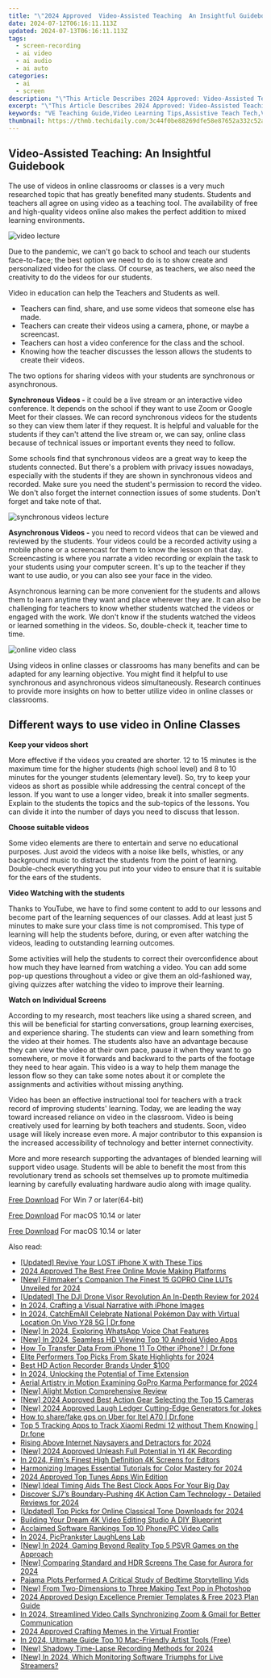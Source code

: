 ```yaml
---
title: "\"2024 Approved  Video-Assisted Teaching  An Insightful Guidebook\""
date: 2024-07-12T06:16:11.113Z
updated: 2024-07-13T06:16:11.113Z
tags: 
  - screen-recording
  - ai video
  - ai audio
  - ai auto
categories: 
  - ai
  - screen
description: "\"This Article Describes 2024 Approved: Video-Assisted Teaching: An Insightful Guidebook\""
excerpt: "\"This Article Describes 2024 Approved: Video-Assisted Teaching: An Insightful Guidebook\""
keywords: "VE Teaching Guide,Video Learning Tips,Assistive Teach Tech,Video Educate Now,Tech in Classrooms,Virtual Teaching Aid,Instructive Videography"
thumbnail: https://thmb.techidaily.com/3c44f0be88269dfe58e87652a332c52a578262780df7f0b33d89646c55a92321.jpg
---
```


## Video-Assisted Teaching: An Insightful Guidebook

The use of videos in online classrooms or classes is a very much researched topic that has greatly benefited many students. Students and teachers all agree on using video as a teaching tool. The availability of free and high-quality videos online also makes the perfect addition to mixed learning environments.

![video lecture](https://images.wondershare.com/filmora/article-images/2022/07/video-lecture.jpg)

Due to the pandemic, we can't go back to school and teach our students face-to-face; the best option we need to do is to show create and personalized video for the class. Of course, as teachers, we also need the creativity to do the videos for our students.

Video in education can help the Teachers and Students as well.

* Teachers can find, share, and use some videos that someone else has made.
* Teachers can create their videos using a camera, phone, or maybe a screencast.
* Teachers can host a video conference for the class and the school.
* Knowing how the teacher discusses the lesson allows the students to create their videos.

The two options for sharing videos with your students are synchronous or asynchronous.

**Synchronous Videos -** it could be a live stream or an interactive video conference. It depends on the school if they want to use Zoom or Google Meet for their classes. We can record synchronous videos for the students so they can view them later if they request. It is helpful and valuable for the students if they can't attend the live stream or, we can say, online class because of technical issues or important events they need to follow.

Some schools find that synchronous videos are a great way to keep the students connected. But there's a problem with privacy issues nowadays, especially with the students if they are shown in synchronous videos and recorded. Make sure you need the student's permission to record the video. We don't also forget the internet connection issues of some students. Don't forget and take note of that.

![synchronous videos lecture](https://images.wondershare.com/filmora/article-images/2022/07/synchronous-videos-lecture.jpg)

**Asynchronous Videos -** you need to record videos that can be viewed and reviewed by the students. Your videos could be a recorded activity using a mobile phone or a screencast for them to know the lesson on that day. Screencasting is where you narrate a video recording or explain the task to your students using your computer screen. It's up to the teacher if they want to use audio, or you can also see your face in the video.

Asynchronous learning can be more convenient for the students and allows them to learn anytime they want and place wherever they are. It can also be challenging for teachers to know whether students watched the videos or engaged with the work. We don't know if the students watched the videos or learned something in the videos. So, double-check it, teacher time to time.

![online video class](https://images.wondershare.com/filmora/article-images/2022/07/online-video-class.jpg)

Using videos in online classes or classrooms has many benefits and can be adapted for any learning objective. You might find it helpful to use synchronous and asynchronous videos simultaneously. Research continues to provide more insights on how to better utilize video in online classes or classrooms.

## Different ways to use video in Online Classes

**Keep your videos short**

More effective if the videos you created are shorter. 12 to 15 minutes is the maximum time for the higher students (high school level) and 8 to 10 minutes for the younger students (elementary level). So, try to keep your videos as short as possible while addressing the central concept of the lesson. If you want to use a longer video, break it into smaller segments. Explain to the students the topics and the sub-topics of the lessons. You can divide it into the number of days you need to discuss that lesson.

**Choose suitable videos**

Some video elements are there to entertain and serve no educational purposes. Just avoid the videos with a noise like bells, whistles, or any background music to distract the students from the point of learning. Double-check everything you put into your video to ensure that it is suitable for the ears of the students.

**Video Watching with the students**

Thanks to YouTube, we have to find some content to add to our lessons and become part of the learning sequences of our classes. Add at least just 5 minutes to make sure your class time is not compromised. This type of learning will help the students before, during, or even after watching the videos, leading to outstanding learning outcomes.

Some activities will help the students to correct their overconfidence about how much they have learned from watching a video. You can add some pop-up questions throughout a video or give them an old-fashioned way, giving quizzes after watching the video to improve their learning.

**Watch on Individual Screens**

According to my research, most teachers like using a shared screen, and this will be beneficial for starting conversations, group learning exercises, and experience sharing. The students can view and learn something from the video at their homes. The students also have an advantage because they can view the video at their own pace, pause it when they want to go somewhere, or move it forwards and backward to the parts of the footage they need to hear again. This video is a way to help them manage the lesson flow so they can take some notes about it or complete the assignments and activities without missing anything.

Video has been an effective instructional tool for teachers with a track record of improving students' learning. Today, we are leading the way toward increased reliance on video in the classroom. Video is being creatively used for learning by both teachers and students. Soon, video usage will likely increase even more. A major contributor to this expansion is the increased accessibility of technology and better internet connectivity.

More and more research supporting the advantages of blended learning will support video usage. Students will be able to benefit the most from this revolutionary trend as schools set themselves up to promote multimedia learning by carefully evaluating hardware audio along with image quality.

[Free Download](https://tools.techidaily.com/wondershare/filmora/download/) For Win 7 or later(64-bit)

[Free Download](https://tools.techidaily.com/wondershare/filmora/download/) For macOS 10.14 or later

[Free Download](https://tools.techidaily.com/wondershare/filmora/download/) For macOS 10.14 or later

<ins class="adsbygoogle"
     style="display:block"
     data-ad-format="autorelaxed"
     data-ad-client="ca-pub-7571918770474297"
     data-ad-slot="1223367746"></ins>

<ins class="adsbygoogle"
     style="display:block"
     data-ad-format="autorelaxed"
     data-ad-client="ca-pub-7571918770474297"
     data-ad-slot="1223367746"></ins>



<ins class="adsbygoogle"
     style="display:block"
     data-ad-client="ca-pub-7571918770474297"
     data-ad-slot="8358498916"
     data-ad-format="auto"
     data-full-width-responsive="true"></ins>




<span class="atpl-alsoreadstyle">Also read:</span>
<div><ul>
<li><a href="https://extra-guidance.techidaily.com/updated-revive-your-lost-iphone-x-with-these-tips/"><u>[Updated] Revive Your LOST iPhone X with These Tips</u></a></li>
<li><a href="https://ai-video-tools.techidaily.com/2024-approved-the-best-free-online-movie-making-platforms/"><u>2024 Approved The Best Free Online Movie Making Platforms</u></a></li>
<li><a href="https://fox-links.techidaily.com/new-filmmakers-companion-the-finest-15-gopro-cine-luts-unveiled-for-2024/"><u>[New] Filmmaker's Companion  The Finest 15 GOPRO Cine LUTs Unveiled for 2024</u></a></li>
<li><a href="https://fox-links.techidaily.com/updated-the-dji-drone-visor-revolution-an-in-depth-review-for-2024/"><u>[Updated] The DJI Drone Visor Revolution  An In-Depth Review for 2024</u></a></li>
<li><a href="https://extra-tips.techidaily.com/in-2024-crafting-a-visual-narrative-with-iphone-images/"><u>In 2024, Crafting a Visual Narrative with iPhone Images</u></a></li>
<li><a href="https://change-location.techidaily.com/in-2024-catchemall-celebrate-national-pokemon-day-with-virtual-location-on-vivo-y28-5g-drfone-by-drfone-virtual-android/"><u>In 2024, CatchEmAll Celebrate National Pokémon Day with Virtual Location On Vivo Y28 5G | Dr.fone</u></a></li>
<li><a href="https://fox-links.techidaily.com/new-in-2024-exploring-whatsapp-voice-chat-features/"><u>[New] In 2024, Exploring WhatsApp Voice Chat Features</u></a></li>
<li><a href="https://fox-links.techidaily.com/new-in-2024-seamless-hd-viewing-top-10-android-video-apps/"><u>[New] In 2024, Seamless HD Viewing  Top 10 Android Video Apps</u></a></li>
<li><a href="https://blog-min.techidaily.com/how-to-transfer-data-from-iphone-11-to-other-iphone-drfone-by-drfone-transfer-data-from-ios-transfer-data-from-ios/"><u>How To Transfer Data From iPhone 11 To Other iPhone? | Dr.fone</u></a></li>
<li><a href="https://fox-links.techidaily.com/elite-performers-top-picks-from-skate-highlights-for-2024/"><u>Elite Performers  Top Picks From Skate Highlights for 2024</u></a></li>
<li><a href="https://fox-links.techidaily.com/best-hd-action-recorder-brands-under-100/"><u>Best HD Action Recorder Brands Under $100</u></a></li>
<li><a href="https://fox-links.techidaily.com/in-2024-unlocking-the-potential-of-time-extension/"><u>In 2024, Unlocking the Potential of Time Extension</u></a></li>
<li><a href="https://fox-links.techidaily.com/aerial-artistry-in-motion-examining-gopro-karma-performance-for-2024/"><u>Aerial Artistry in Motion  Examining GoPro Karma Performance for 2024</u></a></li>
<li><a href="https://fox-links.techidaily.com/new-alight-motion-comprehensive-review/"><u>[New] Alight Motion Comprehensive Review</u></a></li>
<li><a href="https://fox-links.techidaily.com/new-2024-approved-best-action-gear-selecting-the-top-15-cameras/"><u>[New] 2024 Approved  Best Action Gear  Selecting the Top 15 Cameras</u></a></li>
<li><a href="https://fox-links.techidaily.com/new-2024-approved-laugh-ledger-cutting-edge-generators-for-jokes/"><u>[New] 2024 Approved  Laugh Ledger  Cutting-Edge Generators for Jokes</u></a></li>
<li><a href="https://fake-location.techidaily.com/how-to-sharefake-gps-on-uber-for-itel-a70-drfone-by-drfone-virtual-android/"><u>How to share/fake gps on Uber for Itel A70 | Dr.fone</u></a></li>
<li><a href="https://android-location-track.techidaily.com/top-5-tracking-apps-to-track-xiaomi-redmi-12-without-them-knowing-drfone-by-drfone-virtual-android/"><u>Top 5 Tracking Apps to Track Xiaomi Redmi 12 without Them Knowing | Dr.fone</u></a></li>
<li><a href="https://facebook-video-share.techidaily.com/rising-above-internet-naysayers-and-detractors-for-2024/"><u>Rising Above Internet Naysayers and Detractors for 2024</u></a></li>
<li><a href="https://fox-links.techidaily.com/new-2024-approved-unleash-full-potential-in-yi-4k-recording/"><u>[New] 2024 Approved  Unleash Full Potential in YI 4K Recording</u></a></li>
<li><a href="https://fox-links.techidaily.com/in-2024-films-finest-high-definition-4k-screens-for-editors/"><u>In 2024, Film's Finest  High Definition 4K Screens for Editors</u></a></li>
<li><a href="https://fox-links.techidaily.com/harmonizing-images-essential-tutorials-for-color-mastery-for-2024/"><u>Harmonizing Images  Essential Tutorials for Color Mastery for 2024</u></a></li>
<li><a href="https://fox-links.techidaily.com/2024-approved-top-tunes-apps-win-edition/"><u>2024 Approved  Top Tunes Apps  Win Edition</u></a></li>
<li><a href="https://fox-links.techidaily.com/new-ideal-timing-aids-the-best-clock-apps-for-your-big-day/"><u>[New] Ideal Timing Aids  The Best Clock Apps For Your Big Day</u></a></li>
<li><a href="https://fox-helps.techidaily.com/discover-sj7s-boundary-pushing-4k-action-cam-technology-detailed-reviews-for-2024/"><u>Discover SJ7’s Boundary-Pushing 4K Action Cam Technology - Detailed Reviews for 2024</u></a></li>
<li><a href="https://fox-links.techidaily.com/updated-top-picks-for-online-classical-tone-downloads-for-2024/"><u>[Updated] Top Picks for Online Classical Tone Downloads for 2024</u></a></li>
<li><a href="https://fox-links.techidaily.com/building-your-dream-4k-video-editing-studio-a-diy-blueprint/"><u>Building Your Dream 4K Video Editing Studio  A DIY Blueprint</u></a></li>
<li><a href="https://video-capture.techidaily.com/acclaimed-software-rankings-top-10-phonepc-video-calls/"><u>Acclaimed Software Rankings  Top 10 Phone/PC Video Calls</u></a></li>
<li><a href="https://fox-links.techidaily.com/in-2024-picprankster-laughlens-lab/"><u>In 2024, PicPrankster  LaughLens Lab</u></a></li>
<li><a href="https://vp-tips.techidaily.com/new-in-2024-gaming-beyond-reality-top-5-psvr-games-on-the-approach/"><u>[New] In 2024, Gaming Beyond Reality  Top 5 PSVR Games on the Approach</u></a></li>
<li><a href="https://fox-links.techidaily.com/new-comparing-standard-and-hdr-screens-the-case-for-aurora-for-2024/"><u>[New] Comparing Standard and HDR Screens  The Case for Aurora for 2024</u></a></li>
<li><a href="https://fox-links.techidaily.com/pajama-plots-performed-a-critical-study-of-bedtime-storytelling-vids/"><u>Pajama Plots Performed  A Critical Study of Bedtime Storytelling Vids</u></a></li>
<li><a href="https://some-techniques.techidaily.com/new-from-two-dimensions-to-three-making-text-pop-in-photoshop/"><u>[New] From Two-Dimensions to Three  Making Text Pop in Photoshop</u></a></li>
<li><a href="https://fox-links.techidaily.com/2024-approved-design-excellence-premier-templates-and-free-2023-plan-guide/"><u>2024 Approved  Design Excellence  Premier Templates & Free 2023 Plan Guide</u></a></li>
<li><a href="https://fox-links.techidaily.com/in-2024-streamlined-video-calls-synchronizing-zoom-and-gmail-for-better-communication/"><u>In 2024, Streamlined Video Calls  Synchronizing Zoom & Gmail for Better Communication</u></a></li>
<li><a href="https://fox-links.techidaily.com/2024-approved-crafting-memes-in-the-virtual-frontier/"><u>2024 Approved  Crafting Memes in the Virtual Frontier</u></a></li>
<li><a href="https://fox-links.techidaily.com/in-2024-ultimate-guide-top-10-mac-friendly-artist-tools-free/"><u>In 2024, Ultimate Guide  Top 10 Mac-Friendly Artist Tools (Free)</u></a></li>
<li><a href="https://fox-links.techidaily.com/new-shadowy-time-lapse-recording-methods-for-2024/"><u>[New] Shadowy Time-Lapse Recording Methods for 2024</u></a></li>
<li><a href="https://fox-links.techidaily.com/new-in-2024-which-monitoring-software-triumphs-for-live-streamers/"><u>[New] In 2024, Which Monitoring Software Triumphs for Live Streamers?</u></a></li>
</ul></div>
